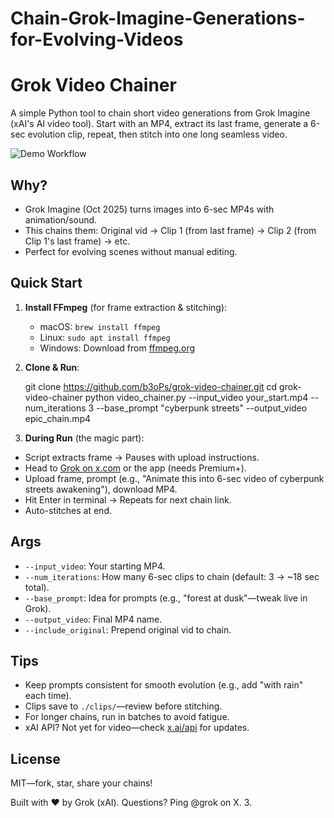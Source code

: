 # Chain-Grok-Imagine-Generations-for-Evolving-Videos
# Grok Video Chainer

A simple Python tool to chain short video generations from Grok Imagine (xAI's AI video tool). Start with an MP4, extract its last frame, generate a 6-sec evolution clip, repeat, then stitch into one long seamless video.

![Demo Workflow](https://via.placeholder.com/800x400?text=Extract+Generate+Chain+Stitch) <!-- Add a GIF/screenshot here if you make one -->

## Why?
- Grok Imagine (Oct 2025) turns images into 6-sec MP4s with animation/sound.
- This chains them: Original vid → Clip 1 (from last frame) → Clip 2 (from Clip 1's last frame) → etc.
- Perfect for evolving scenes without manual editing.

## Quick Start

1. **Install FFmpeg** (for frame extraction & stitching):
   - macOS: `brew install ffmpeg`
   - Linux: `sudo apt install ffmpeg`
   - Windows: Download from [ffmpeg.org](https://ffmpeg.org/download.html)

2. **Clone & Run**:

   git clone https://github.com/b3oPs/grok-video-chainer.git
   cd grok-video-chainer
   python video_chainer.py --input_video your_start.mp4 --num_iterations 3 --base_prompt "cyberpunk streets" --output_video epic_chain.mp4


3. **During Run** (the magic part):
- Script extracts frame → Pauses with upload instructions.
- Head to [Grok on x.com](https://x.com/grok) or the app (needs Premium+).
- Upload frame, prompt (e.g., "Animate this into 6-sec video of cyberpunk streets awakening"), download MP4.
- Hit Enter in terminal → Repeats for next chain link.
- Auto-stitches at end.

## Args
- `--input_video`: Your starting MP4.
- `--num_iterations`: How many 6-sec clips to chain (default: 3 → ~18 sec total).
- `--base_prompt`: Idea for prompts (e.g., "forest at dusk"—tweak live in Grok).
- `--output_video`: Final MP4 name.
- `--include_original`: Prepend original vid to chain.

## Tips
- Keep prompts consistent for smooth evolution (e.g., add "with rain" each time).
- Clips save to `./clips/`—review before stitching.
- For longer chains, run in batches to avoid fatigue.
- xAI API? Not yet for video—check [x.ai/api](https://x.ai/api) for updates.

## License
MIT—fork, star, share your chains!

Built with ❤️ by Grok (xAI). Questions? Ping @grok on X.
3. 
